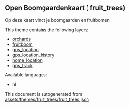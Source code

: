

 Open Boomgaardenkaart ( fruit_trees) 
--------------------------------------



Op deze kaart vindt je boomgaarden en fruitbomen

This theme contains the following layers:



  - [orchards](../Layers/orchards.md)
  - [fruitboom](../Layers/fruitboom.md)
  - [gps_location](../Layers/gps_location.md)
  - [gps_location_history](../Layers/gps_location_history.md)
  - [home_location](../Layers/home_location.md)
  - [gps_track](../Layers/gps_track.md)


Available languages:



  - nl
 

This document is autogenerated from [assets/themes/fruit_trees/fruit_trees.json](https://github.com/pietervdvn/MapComplete/blob/develop/assets/themes/fruit_trees/fruit_trees.json)